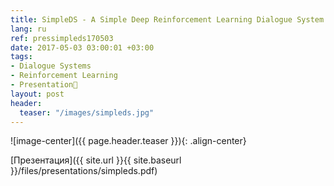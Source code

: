 ```yaml
---
title: SimpleDS - A Simple Deep Reinforcement Learning Dialogue System
lang: ru
ref: pressimpleds170503
date: 2017-05-03 03:00:01 +03:00
tags:
- Dialogue Systems
- Reinforcement Learning
- Presentation🎯
layout: post
header:
  teaser: "/images/simpleds.jpg"
---
```


![image-center]({{ page.header.teaser }}){: .align-center}

[Презентация]({{ site.url }}{{ site.baseurl }}/files/presentations/simpleds.pdf)

